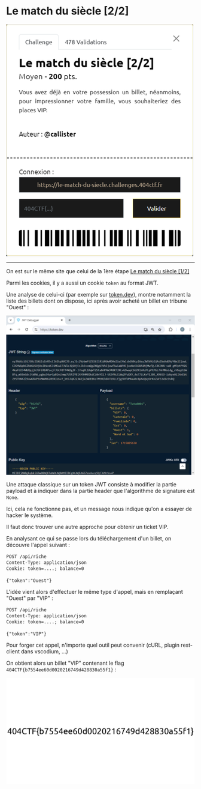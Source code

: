 # Le match du siècle [2/2]

<img alt="énoncé du challenge" src="enonce.png" width=500>

----

On est sur le même site que celui de la 1ère étape [Le match du siècle [1/2]](../le-match-du-siecle-1_2/le-match-du-siecle-1_2.md)

Parmi les cookies, il y a aussi un cookie `token` au format JWT.

Une analyse de celui-ci (par exemple sur [token.dev](https://token.dev/)), montre notamment la liste des billets dont on dispose, ici après avoir acheté un billet en tribune "Ouest" :

![cookie token](./cookie-token.png)

Une attaque classique sur un token JWT consiste à modifier la partie payload et à indiquer dans la partie header que l'algorithme de signature est `None`.

Ici, cela ne fonctionne pas, et un message nous indique qu'on a essayer de hacker le système.

Il faut donc trouver une autre approche pour obtenir un ticket VIP.

En analysant ce qui se passe lors du téléchargement d'un billet, on découvre l'appel suivant :

```http
POST /api/riche
Content-Type: application/json
Cookie: token=....; balance=0

{"token":"Ouest"}
```

L'idée vient alors d'effectuer le même type d'appel, mais en remplaçant "Ouest" par "VIP" :

```http
POST /api/riche
Content-Type: application/json
Cookie: token=....; balance=0

{"token":"VIP"}
```

Pour forger cet appel, n'importe quel outil peut convenir (cURL, plugin rest-client dans vscodium, ...)

On obtient alors un billet "VIP" contenant le flag `404CTF{b7554ee60d0020216749d428830a55f1}` :

![Billet VIP](billet-vip.png)
